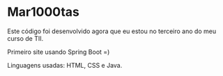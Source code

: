 # Mar1000tas

Este código foi desenvolvido agora que eu estou no terceiro ano do meu curso de TII.

Primeiro site usando Spring Boot =)

Linguagens usadas: HTML, CSS e Java.
